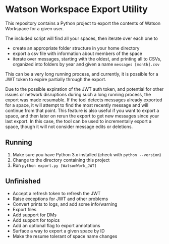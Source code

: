 # Watson Workspace Export Utility

This repository contains a Python project to export the contents of Watson Workspace for a given user.

The included script will find all your spaces, then iterate over each one to
- create an appropriate folder structure in your home directory
- export a csv file with information about members of the space
- iterate over messages, starting with the oldest, and printing all to CSVs, organized into folders by year and given a name `messages [month].csv`

This can be a very long running process, and currently, it is possible for a JWT token to expire partially through the export.

Due to the possible expiration of the JWT auth token, and potential for other issues or network disruptions during such a long running process, the export was made resumable. If the tool detects messages already exported for a space, it will attempt to find the most recently message and will continue from that point. This feature is also useful if you want to export a space, and then later on rerun the export to get new messages since your last export. In this case, the tool can be used to incrementally export a space, though it will not consider message edits or deletions.

## Running

1. Make sure you have Python 3.x installed (check with `python --version`)
2. Change to the directory containing this project
3. Run `python export.py [WatsonWork_JWT]`

## Unfinished

- Accept a refresh token to refresh the JWT
- Raise exceptions for JWT and other problems
- Convert prints to logs, and add some info/warning
- Export files
- Add support for DMs
- Add support for topics
- Add an optional flag to export annotations
- Surface a way to export a given space by ID
- Make the resume tolerant of space name changes
